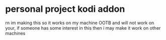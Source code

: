 # personal project kodi addon
rn im making this so it works on my machine OOTB and will not work on your, if someone has some interest in this then i may make it work on other machines
